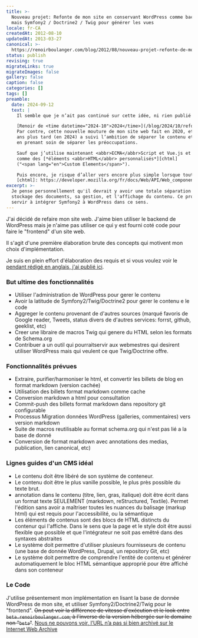 ```yaml
---
title: >-
  Nouveau projet: Refonte de mon site en conservant WordPress comme back-office,
  mais Symfony2 / Doctrine2 / Twig pour générer les vues
locale: fr-CA
createdAt: 2012-08-10
updatedAt: 2013-03-27
canonical: >-
  https://renoirboulanger.com/blog/2012/08/nouveau-projet-refonte-de-mon-site-en-conservant-wordpress-comme-back-office-mais-symfony2doctrine2twig-pour-generer-les-vues/
status: publish
revising: true
migrateLinks: true
migrateImages: false
gallery: false
caption: false
categories: []
tags: []
preamble:
  date: 2024-09-12
  text: |
    Il semble que je n’ait pas continué sur cette idée, ni rien publié de concrêt.

    [Renoir de <time datetime="2024-10">2024</time>](/blog/2024/10/refonte-majeure-de-mon-site-web):
    Par contre, cette nouvelle mouture de mon site web fait en 2020, et terminé quatre
    ans plus tard (en 2024) a suivi l’ambition de séparer le contenu et le contenant
    en prenant soin de séparer les préoccupations.

    Sauf que j’utilise maintenant <abbr>ECMA</abbr>Script et Vue.js et du JavaScript natif
    comme des [*éléments <abbr>HTML</abbr> personnalisés*][chtml]
    ("<span lang="en">Custom Elements</span>").

    Puis encore, je risque d’aller vers encore plus simple lorsque tout ce contenu sera bien migré.
    [chtml]: https://developer.mozilla.org/fr/docs/Web/API/Web_components/Using_custom_elements "Je veux bien écrire en Français des trucs de programmation, mais là la. C’est LAID!"
excerpt: >-
  Je pense personnellement qu'il devrait y avoir une totale séparation entre le
  stockage des documents, sa gestion, et l'affichage du contenu. Ce projet va
  servir à intégrer Symfony2 à WordPress dans ce sens.
---
```


J'ai décidé de refaire mon site web. J'aime bien utiliser le backend de
WordPress mais je n'aime pas utiliser ce qui y est fourni coté code pour faire
le "frontend" d'un site web.

Il s'agit d'une première élaboration brute des concepts qui motivent mon choix
d'implémentation.

Je suis en plein effort d'élaboration des requis et si vous voulez voir le
[pendant rédigé en anglais, j'ai publié ici][english-version].

### But ultime des fonctionnalités

- Utiliser l'administration de WordPress pour gerer le contenu
- Avoir la latitude de Symfony2/Twig/Doctrine2 pour gerer le contenu e le code
- Aggreger le contenu provenant de d'autres sources (marqué favoris de Google
  reader, Tweets, status divers de d'autres services: forrst, github, geeklist,
  etc)
- Creer une libraire de macros Twig qui genere du HTML selon les formats de
  Schema.org
- Contribuer a un outil qui pourraitservir aux webmestres qui desirent utiliser
  WordPress mais qui veulent ce que Twig/Doctrine offre.

### Fonctionnalités prévues

- Extraire, purifier/harmoniser le html, et convertir les billets de blog en
  format markdown (version cachée)
- Utilisation des billets format markdown comme cache
- Conversion markdown a html pour consultation
- Commit-push des billets format markdown dans repository git configurable
- Processus Migration données WordPress (galleries, commentaires) vers version
  markdown
- Suite de macros reutilisable au format schema.org qui n'est pas lié a la base
  de donné
- Conversion de format markdown avec annotations des medias, publication, lien
  canonical, etc)

### Lignes guides d'un CMS idéal

- Le contenu doit être libéré de son système de conteneur.
- Le contenu doit être le plus vanille possible, le plus près possible du texte
  brut.
- annotation dans le contenu (titre, lien, gras, italique) doit être écrit dans
  un format texte SEULEMENT (markdown, reStructured, Textile). Permet l'édition
  sans avoir a maîtriser toutes les nuances du balisage (markup html) qui est
  requis pour l'accessibilité, ou la sémantique
- Les éléments de contenus sont des blocs de HTML distincts du contenur qui
  l'affiche. Dans le sens que la page et le style doit être aussi flexible que
  possible et que l'intégrateur ne soit pas emêtré dans des syntaxes abstraites
- Le système doit permettre d'utiliser plusieurs fournisseurs de contenu (une
  base de donnée WordPress, Drupal, un repository Git, etc)
- Le système doit permettre de comprendre l'entité de contenu et générer
  automatiquement le bloc HTML sémantique approprié pour être affiché dans son
  conteneur

### Le Code

J'utilise présentement mon implémentation en lisant la base de donnée WordPress
de mon site, et utiliser Symfony2/Doctrine2/Twig pour le "frontend". ~~On peut
voir la différence de vitesse d'exécution et le look entre
`beta.renoirboulanger.com`, à l'inverse de la version hébergée sur le domaine
non "`beta`"~~. <ins>Nous ne pouvons voir, l’<abbr>URL</abbr> n’a
[pas si bien archivé sur le Internet Web Archive](https://web.archive.org/web/20121226050718/http://beta.renoirboulanger.com/)</ins>

<!--#TODO-inline-edit-->

[english-version]:
  /blog/2012/08/project-manifest-content-management-publishing-platform-to-implement-accessibility-semantic-markup-and-ease-web-publishing
